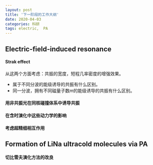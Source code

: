 ```yaml
---
layout: post
title: '下一阶段的工作大纲'
date: 2020-04-03
categories: 科研
tags: electric,  PA
---
```



## Electric-field-induced resonance
#### Strak effect 
从这两个方面考虑：共振的宽度，短程几率密度的增强效果。
* 属于不同分波的能级诱导的共振有什么区别。
* 同一分波，拥有不同磁量子数$m$的能级诱导的共振有什么区别。

#### 用非共振光在同核碰撞体系中诱导共振

#### 在含时演化中这些动力学的影响

#### 考虑超精细相互作用

## Formation of LiNa ultracold molecules via PA
#### 切比雪夫演化方法的改良


